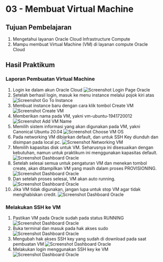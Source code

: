 # 03 - Membuat Virtual Machine

## Tujuan Pembelajaran

1. Mengetahui layanan Oracle Cloud Infrastructure Compute
2. Mampu membuat Virtual Machine (VM) di layanan compute Oracle Cloud

## Hasil Praktikum

### Laporan Pembuatan Virtual Machine
1. Login ke dalam akun Oracle Cloud
![Screenshot Login Page Oracle](img/login.png)
2. Setelah berhasil login, masuk ke menu instance melalui pojok kiri atas
![Screenshot Go To Instance](img/compute.png)
3. Membuat instance baru dengan cara klik tombol Create VM
![Screenshot Create VM](img/create_vm.png)
4. Memberikan nama pada VM, yakni vm-ubuntu-1941720012
![Screenshot Add VM Name](img/add_vm_name.png)
5. Memilih sistem informasi yang akan digunakan pada VM, yakni Canonical Ubuntu 20.04
![Screenshot Choose VM OS](img/choose_os.png)
6. Pada networking VM dibiarkan default, dan untuk SSH Key diunduh dan disimpan pada local pc.
![Screenshot Networking VM](img/networking.png)
7. Memilih kapasitas disk untuk VM. Seharusnya ini disesuaikan dengan kebutuhan, namun untuk praktikum ini menggunakan kapasitas default.
![Screenshot Dashboard Oracle](img/choose_boot_volume.png)
8. Setelah selesai semua untuk pengaturan VM dan menekan tombol create, akan ditampilkan VM yang masih dalam proses PROVISIONING.
![Screenshot Dashboard Oracle](img/provisioning.png)
9. Dan setelah proses selesai, VM akan auto running.
![Screenshot Dashboard Oracle](img/running.png)
10. Jika VM tidak digunakan, jangan lupa untuk stop VM agar tidak menghabiskan credit.
![Screenshot Dashboard Oracle](img/stopping.png)

### Melakukan SSH ke VM
1. Pastikan VM pada Oracle sudah pada status RUNNING
![Screenshot Dashboard Oracle](img/vm_running.png)
2. Buka terminal dan masuk pada hak akses sudo
![Screenshot Dashboard Oracle](img/sudo.png)
3. Mengubah hak akses SSH key yang sudah di download pada saat pembuatan VM
![Screenshot Dashboard Oracle](img/chmod.png)
4. Melakukan login menggunakan SSH key ke VM
![Screenshot Dashboard Oracle](img/login_ssh.png)